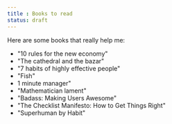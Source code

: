```yaml
---
title : Books to read
status: draft
---
```


Here are some books that really help me:

 - "10 rules for the new economy"
 - "The cathedral and the bazar"
 - "7 habits of highly effective people"
 - "Fish"
 - 1 minute manager"
 - "Mathematician lament"
 - "Badass: Making Users Awesome"
 - "The Checklist Manifesto: How to Get Things Right"
 - "Superhuman by Habit"